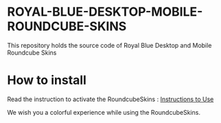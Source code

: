 # ROYAL-BLUE-DESKTOP-MOBILE-ROUNDCUBE-SKINS
This repository holds the source code of Royal Blue Desktop and Mobile Roundcube Skins

# How to install
Read the instruction to activate the RoundcubeSkins : [Instructions to Use](https://roundcubeskins.com/activation-guide/)  

We wish you a colorful experience while using the RoundcubeSkins.
